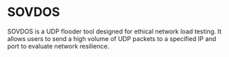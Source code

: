 # SOVDOS
SOVDOS is a UDP flooder tool designed for ethical network load testing. It allows users to send a high volume of UDP packets to a specified IP and port to evaluate network resilience.
